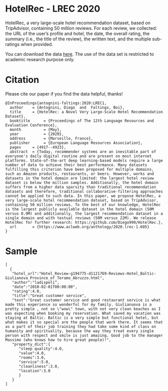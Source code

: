 # HotelRec - LREC 2020

HotelRec, a very large-scale hotel recommendation dataset, based on TripAdvisor, containing 50 million reviews. For each review, we collected: the URL of the user’s profile and hotel, the date, the overall rating, the summary (i.e., the title of the review), the written text, and the multiple sub-ratings when
provided.

You can download the data [here](https://filesender.switch.ch/filesender2/?s=download&token=783b5392-be3d-4ea2-b4cb-265fa6faf91f). The use of the data set is restricted to academic research purpose only.

# Citation

Please cite our paper if you find the data helpful, thanks!

```
@InProceedings{antognini-faltings:2020:LREC1,
  author    = {Antognini, Diego  and  Faltings, Boi},
  title     = {HotelRec: a Novel Very Large-Scale Hotel Recommendation Dataset},
  booktitle      = {Proceedings of The 12th Language Resources and Evaluation Conference},
  month          = {May},
  year           = {2020},
  address        = {Marseille, France},
  publisher      = {European Language Resources Association},
  pages     = {4917--4923},
  abstract  = {Today, recommender systems are an inevitable part of everyone's daily digital routine and are present on most internet platforms. State-of-the-art deep learning-based models require a large number of data to achieve their best performance. Many datasets fulfilling this criterion have been proposed for multiple domains, such as Amazon products, restaurants, or beers. However, works and datasets in the hotel domain are limited: the largest hotel review dataset is below the million samples. Additionally, the hotel domain suffers from a higher data sparsity than traditional recommendation datasets and therefore, traditional collaborative-filtering approaches cannot be applied to such data. In this paper, we propose HotelRec, a very large-scale hotel recommendation dataset, based on TripAdvisor, containing 50 million reviews. To the best of our knowledge, HotelRec is the largest publicly available dataset in the hotel domain (50M versus 0.9M) and additionally, the largest recommendation dataset in a single domain and with textual reviews (50M versus 22M). We release HotelRec for further research: https://github.com/Diego999/HotelRec.},
  url       = {https://www.aclweb.org/anthology/2020.lrec-1.605}
}
```

# Sample

```
[
  {
   "hotel_url":"Hotel_Review-g194775-d1121769-Reviews-Hotel_Baltic-Giulianova_Province_of_Teramo_Abruzzo.html",
   "author":"ladispoli",
   "date":"2010-02-01T00:00:00",
   "rating":4.0,
   "title":"Great customer service",
   "text":"Great customer service and good restaurant service is what made this experience so wonderful for my family. Giulianuova is a pretty simple , not so \"wow\" town, with not very clean beaches as I was expecting when booking my reservation. What saved my vacation was staying at Baltic. Baltic is a very simple but functional hotel, but what makes it so special are the people that work there. It seems that as a part of their job training they had take some kind of class on humanity and spirituality, because the way they treat every single person with respect and smile is just amazing. Good job to the manager Massimo (who knows how to hire great people)!",
   "property_dict":{
      "sleep quality":4.0,
      "value":4.0,
      "rooms":3.0,
      "service":5.0,
      "cleanliness":3.0,
      "location":3.0
      }
   }
]
```
